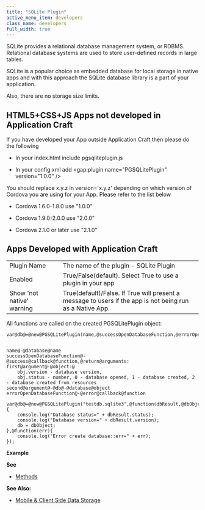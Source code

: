 ```yaml
---
title: "SQLite Plugin"
active_menu_item: developers
class_name: developers
full_width: true
---
```



SQLite provides a relational database management system, or RDBMS. Relational database systems are used to store user-defined records in large tables.

SQLite is a popular choice as embedded database for local storage in native apps and with this approach the SQLite database library is a part of your application.

Also, there are no storage size limits.

## HTML5+CSS+JS Apps not developed in Application Craft

If you have developed your App outside Application Craft then please do the following

 - In your index.html include pgsqliteplugin.js

 - In your config.xml add \<gap:plugin name="PGSQLitePlugin" version="1.0.0" /\>

You should replace x.y.z in version='x.y.z' depending on which version of Cordova you are using for your App. Please refer to the list below

 - Cordova 1.6.0-1.8.0 use "1.0.0"

 - Cordova 1.9.0-2.0.0 use "2.0.0"

 - Cordova 2.1.0 or later use "2.1.0"

## Apps Developed with Application Craft

<table>
<tr>
<td width="182">
Plugin Name

</td>
<td width="20">
</td>
<td width="740">
The name of the plugin - SQLite Plugin

</td>
</tr>
<tr>
<td width="182">
Enabled

</td>
<td width="20">
</td>
<td width="740">
True/False(default). Select True to use a plugin in your app

</td>
</tr>
<tr>
<td width="182">
Show 'not native' warning

</td>
<td width="20">
</td>
<td width="740">
True(default)/False. If True will present a message to users if the app is not being run as a Native App.

</td>
</tr>
</table>

All functions are called on the created PGSQLitePlugin object:

    var@db@=@new@PGSQLitePlugin(name,@successOpenDatabaseFunction,@errorOpenDatabaseFunction)
     
     
    name@-@database@name
    successOpenDatabaseFunction@-@success@callback@function,@return@arguments:
    first@argument@-@object:@
        obj.version - database version, 
        obj.status - number, 0 - database opened, 1 - database created, 2 - database created from resources
    second@argument@-@db@-@database@object
    errorOpenDatabaseFunction@-@error@callback@function
     
    var@db@=@new@PGSQLitePlugin("testdb.sqlite3",@function(dbResult,@dbObject){
        console.log("Database status=" + dbResult.status);
        console.log("Database version=" + dbResult.version);
        db = dbObject;
    },@function(err){
        console.log("Error create database::err=" + err);
    });
     
     
   

**Example**

**See**

 - [Methods](methods/)

**See Also:**

 - [Mobile & Client Side Data Storage](../../../../../data-storage/mobile-client-side-data-storage/)


